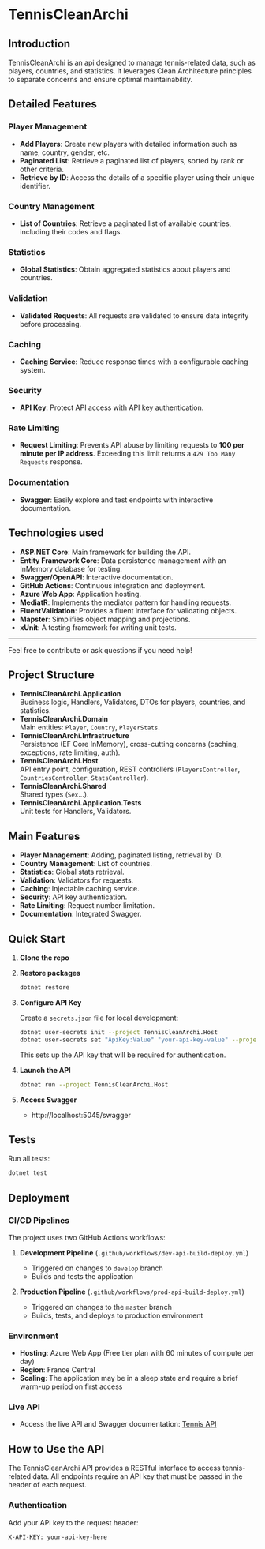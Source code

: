 # TennisCleanArchi

## Introduction

TennisCleanArchi is an api designed to manage tennis-related data, such as players, countries, and statistics. It leverages Clean Architecture principles to separate concerns and ensure optimal maintainability.

## Detailed Features

### Player Management
- **Add Players**: Create new players with detailed information such as name, country, gender, etc.
- **Paginated List**: Retrieve a paginated list of players, sorted by rank or other criteria.
- **Retrieve by ID**: Access the details of a specific player using their unique identifier.

### Country Management
- **List of Countries**: Retrieve a paginated list of available countries, including their codes and flags.

### Statistics
- **Global Statistics**: Obtain aggregated statistics about players and countries.

### Validation
- **Validated Requests**: All requests are validated to ensure data integrity before processing.

### Caching
- **Caching Service**: Reduce response times with a configurable caching system.

### Security
- **API Key**: Protect API access with API key authentication.

### Rate Limiting
- **Request Limiting**: Prevents API abuse by limiting requests to **100 per minute per IP address**. Exceeding this limit returns a `429 Too Many Requests` response.

### Documentation
- **Swagger**: Easily explore and test endpoints with interactive documentation.

## Technologies used

- **ASP.NET Core**: Main framework for building the API.
- **Entity Framework Core**: Data persistence management with an InMemory database for testing.
- **Swagger/OpenAPI**: Interactive documentation.
- **GitHub Actions**: Continuous integration and deployment.
- **Azure Web App**: Application hosting.
- **MediatR**: Implements the mediator pattern for handling requests.
- **FluentValidation**: Provides a fluent interface for validating objects.
- **Mapster**: Simplifies object mapping and projections.
- **xUnit**: A testing framework for writing unit tests.

---

Feel free to contribute or ask questions if you need help!

## Project Structure

- **TennisCleanArchi.Application**  
  Business logic, Handlers, Validators, DTOs for players, countries, and statistics.
- **TennisCleanArchi.Domain**  
  Main entities: `Player`, `Country`, `PlayerStats`.
- **TennisCleanArchi.Infrastructure**  
  Persistence (EF Core InMemory), cross-cutting concerns (caching, exceptions, rate limiting, auth).
- **TennisCleanArchi.Host**  
  API entry point, configuration, REST controllers (`PlayersController`, `CountriesController`, `StatsController`).
- **TennisCleanArchi.Shared**  
  Shared types (`Sex`...).
- **TennisCleanArchi.Application.Tests**  
  Unit tests for Handlers, Validators.

## Main Features

- **Player Management**: Adding, paginated listing, retrieval by ID.
- **Country Management**: List of countries.
- **Statistics**: Global stats retrieval.
- **Validation**: Validators for requests.
- **Caching**: Injectable caching service.
- **Security**: API key authentication.
- **Rate Limiting**: Request number limitation.
- **Documentation**: Integrated Swagger.

## Quick Start

1. **Clone the repo**
2. **Restore packages**
   ```sh
   dotnet restore
   ```
3. **Configure API Key**
   
   Create a `secrets.json` file for local development:
   ```sh
   dotnet user-secrets init --project TennisCleanArchi.Host
   dotnet user-secrets set "ApiKey:Value" "your-api-key-value" --project TennisCleanArchi.Host
   ```
   
   This sets up the API key that will be required for authentication.
   
4. **Launch the API**
   ```sh
   dotnet run --project TennisCleanArchi.Host
   ```
5. **Access Swagger**
   - http://localhost:5045/swagger

## Tests

Run all tests:
```sh
dotnet test
```

## Deployment

### CI/CD Pipelines

The project uses two GitHub Actions workflows:

1. **Development Pipeline** (`.github/workflows/dev-api-build-deploy.yml`)
   - Triggered on changes to `develop` branch
   - Builds and tests the application

2. **Production Pipeline** (`.github/workflows/prod-api-build-deploy.yml`)
   - Triggered on changes to the `master` branch
   - Builds, tests, and deploys to production environment

### Environment

- **Hosting**: Azure Web App (Free tier plan with 60 minutes of compute per day)
- **Region**: France Central
- **Scaling**: The application may be in a sleep state and require a brief warm-up period on first access

### Live API

- Access the live API and Swagger documentation: [Tennis API](https://tennis-api-c4azfefcdkdrfye0.canadacentral-01.azurewebsites.net/swagger)

## How to Use the API

The TennisCleanArchi API provides a RESTful interface to access tennis-related data. All endpoints require an API key that must be passed in the header of each request.

### Authentication

Add your API key to the request header:
```
X-API-KEY: your-api-key-here
```